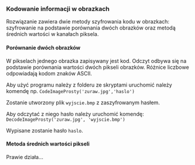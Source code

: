 ### Kodowanie informacji w obrazkach

Rozwiązanie zawiera dwie metody szyfrowania kodu w obrazkach: szyfrowanie na podstawie porównania dwóch obrazków oraz metodą średnich wartości w kanałach piksela.

#### Porównanie dwóch obrazków
W pikselach jednego obrazka zapisywany jest kod. Odczyt odbywa się na podstawie porównania wartości dwóch pikseli obrazków. Różnice liczbowe odpowiadają kodom znaków ASCII.

Aby użyć programu należy z folderu ze skryptami uruchomić należy komendę np.
`CodeImageProsty('zuraw.jpg','haslo')`

Zostanie utworzony plik `wyjscie.bmp` z zaszyfrowanym hasłem.

Aby odczytać z niego hasło należy uruchomić komendę:
`DecodeImageProsty('zuraw.jpg', 'wyjscie.bmp')`

Wypisane zostanie hasło `haslo`.

#### Metoda średnich wartości pikseli
Prawie działa...
